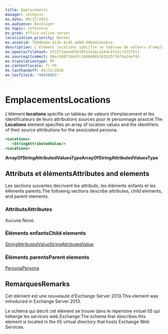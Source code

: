 ```yaml
---
title: Emplacements
manager: sethgros
ms.date: 09/17/2015
ms.audience: Developer
ms.topic: reference
ms.prod: office-online-server
localization_priority: Normal
ms.assetid: 764d6a6e-e13b-4cd5-ad68-60bb422eebce
description: L’élément locations spécifie un tableau de valeurs d’emplacement et les identificateurs de leurs attributions sources pour le personnage associé.
ms.openlocfilehash: d72371a6ee05b395142abca164c4fa2cc5757611
ms.sourcegitcommit: 88ec988f2bb67c1866d06b361615f3674a24e795
ms.translationtype: MT
ms.contentlocale: fr-FR
ms.lasthandoff: 05/31/2020
ms.locfileid: "44458081"
---
```

# <a name="locations"></a><span data-ttu-id="e4d66-103">Emplacements</span><span class="sxs-lookup"><span data-stu-id="e4d66-103">Locations</span></span>

<span data-ttu-id="e4d66-104">L’élément **locations** spécifie un tableau de valeurs d’emplacement et les identificateurs de leurs attributions sources pour le personnage associé.</span><span class="sxs-lookup"><span data-stu-id="e4d66-104">The **Locations** element specifies an array of location values and the identifiers of their source attributions for the associated persona.</span></span> 
  
```XML
<Locations>
   <StringAttributedValue/>
<Locations>
```

 <span data-ttu-id="e4d66-105">**ArrayOfStringAttributedValuesType**</span><span class="sxs-lookup"><span data-stu-id="e4d66-105">**ArrayOfStringAttributedValuesType**</span></span>
## <a name="attributes-and-elements"></a><span data-ttu-id="e4d66-106">Attributs et éléments</span><span class="sxs-lookup"><span data-stu-id="e4d66-106">Attributes and elements</span></span>

<span data-ttu-id="e4d66-107">Les sections suivantes décrivent les attributs, les éléments enfants et les éléments parents.</span><span class="sxs-lookup"><span data-stu-id="e4d66-107">The following sections describe attributes, child elements, and parent elements.</span></span>
  
### <a name="attributes"></a><span data-ttu-id="e4d66-108">Attributs</span><span class="sxs-lookup"><span data-stu-id="e4d66-108">Attributes</span></span>

<span data-ttu-id="e4d66-109">Aucune.</span><span class="sxs-lookup"><span data-stu-id="e4d66-109">None.</span></span>
  
### <a name="child-elements"></a><span data-ttu-id="e4d66-110">Éléments enfants</span><span class="sxs-lookup"><span data-stu-id="e4d66-110">Child elements</span></span>

[<span data-ttu-id="e4d66-111">StringAttributedValue</span><span class="sxs-lookup"><span data-stu-id="e4d66-111">StringAttributedValue</span></span>](stringattributedvalue.md)
  
### <a name="parent-elements"></a><span data-ttu-id="e4d66-112">Éléments parents</span><span class="sxs-lookup"><span data-stu-id="e4d66-112">Parent elements</span></span>

[<span data-ttu-id="e4d66-113">Persona</span><span class="sxs-lookup"><span data-stu-id="e4d66-113">Persona</span></span>](persona.md)
  
## <a name="remarks"></a><span data-ttu-id="e4d66-114">Remarques</span><span class="sxs-lookup"><span data-stu-id="e4d66-114">Remarks</span></span>

<span data-ttu-id="e4d66-115">Cet élément est une nouveauté d'Exchange Server 2013.</span><span class="sxs-lookup"><span data-stu-id="e4d66-115">This element was introduced in Exchange Server 2013.</span></span>
  
<span data-ttu-id="e4d66-116">Le schéma qui décrit cet élément se trouve dans le répertoire virtuel IIS qui héberge les services web Exchange.</span><span class="sxs-lookup"><span data-stu-id="e4d66-116">The schema that describes this element is located in the IIS virtual directory that hosts Exchange Web Services.</span></span>
  

